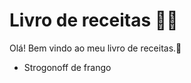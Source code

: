 # Livro de receitas :man_cook:

Olá! Bem vindo ao meu livro de receitas.:wave:

- Strogonoff de frango

